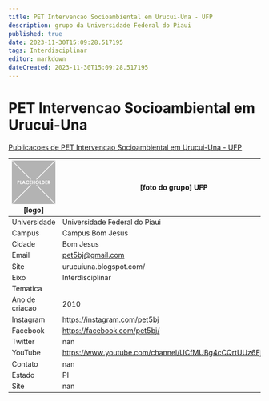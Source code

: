 ```yaml
---
title: PET Intervencao Socioambiental em Urucui-Una - UFP
description: grupo da Universidade Federal do Piaui
published: true
date: 2023-11-30T15:09:28.517195
tags: Interdisciplinar
editor: markdown
dateCreated: 2023-11-30T15:09:28.517195
---
```


# PET Intervencao Socioambiental em Urucui-Una

[Publicacoes de PET Intervencao Socioambiental em Urucui-Una - UFP](/atividade/220PETIntervencaoSocioambientalemUrucuiUnaUFP/feed.md)

| ![placeholder.png](/placeholder.png) [logo] | [foto do grupo] UFP         |
| ------------------------------------------- | ------------------------------------------------- |
| Universidade                                | Universidade Federal do Piaui      |
| Campus                                      | Campus Bom Jesus            |
| Cidade                                      | Bom Jesus             |
| Email                                       | pet5bj@gmail.com             |
| Site                                        | urucuiuna.blogspot.com/              |
| Eixo                                        | Interdisciplinar              |
| Tematica                                    |           |
| Ano de criacao                              | 2010        |
| Instagram                                   | https://instagram.com/pet5bj         |
| Facebook                                    | https://facebook.com/pet5bj/          |
| Twitter                                     | nan           |
| YouTube                                     | https://www.youtube.com/channel/UCfMUBg4cCQrtUUz6FjBQEsw           |
| Contato                                     | nan         |
| Estado                                      |  PI            |
| Site                                        | nan |
